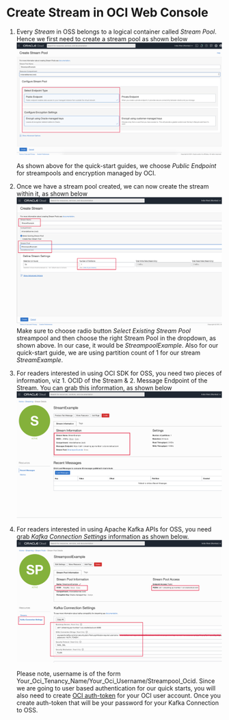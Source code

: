 # Create Stream in OCI Web Console

 1. Every *Stream* in OSS belongs to a logical container called *Stream Pool*. Hence we first need to create a stream pool as shown below
![StreamPool Creation](https://github.com/mayur-oci/OssJs/blob/main/JavaScript/StreamPoolCreation.png?raw=true)

      As shown above for the quick-start guides, we choose *Public Endpoint* for streampools and encryption managed by OCI.
      
 2. Once we have a stream pool created, we can now create the stream within it, as shown below
 ![Stream Creation](https://github.com/mayur-oci/OssJs/blob/main/JavaScript/StreamCreation.png?raw=true)
Make sure to choose radio button *Select Existing Stream Pool* streampool and then choose the right Stream Pool in the dropdown, as shown above. In our case, it would be *StreampoolExample*. Also for our quick-start guide, we are using partition count of 1 for our stream *StreamExample*.

3. For readers interested in using OCI SDK for OSS, you need two pieces of information, viz 1. OCID of the Stream & 2. Message Endpoint of the Stream. You can grab this information, as shown below
![Stream Info for OCI SDK](https://github.com/mayur-oci/OssJs/blob/main/JavaScript/StreamPageInfo.png?raw=true)

4. For readers interested in using Apache Kafka APIs for OSS, you need grab *Kafka Connection Settings* information as shown below.
![Kafka Info](https://github.com/mayur-oci/OssJs/blob/main/JavaScript/StreampoolAllInfo.png?raw=true)

     Please note, username is of the form Your_Oci_Tenancy_Name/Your_Oci_Username/Streampool_Ocid. Since we are going to user based authentication for our quick starts, you will also need to create  [OCI auth-token](https://docs.oracle.com/en-us/iaas/Content/Identity/Tasks/managingcredentials.htm#Working) for your OCI user account. Once you create auth-token that will be your password for your Kafka Connection to OSS.

